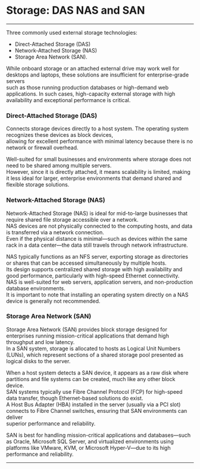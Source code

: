 # Storage: DAS NAS and SAN

---

Three commonly used external storage technologies: 
- Direct-Attached Storage (DAS)
- Network-Attached Storage (NAS)
- Storage Area Network (SAN). 

While onboard storage or an attached external drive may work well for desktops and laptops, these solutions are insufficient for enterprise-grade servers  
such as those running production databases or high-demand web applications. In such cases, high-capacity external storage with high availability and exceptional performance is critical.


### Direct-Attached Storage (DAS)

Connects storage devices directly to a host system. The operating system recognizes these devices as block devices,  
allowing for excellent performance with minimal latency because there is no network or firewall overhead.

Well-suited for small businesses and environments where storage does not need to be shared among multiple servers.  
However, since it is directly attached, it means scalability is limited, making it less ideal for larger, enterprise environments that demand shared and flexible storage solutions.

### Network-Attached Storage (NAS)

Network-Attached Storage (NAS) is ideal for mid-to-large businesses that require shared file storage accessible over a network.  
NAS devices are not physically connected to the computing hosts, and data is transferred via a network connection.  
Even if the physical distance is minimal—such as devices within the same rack in a data center—the data still travels through network infrastructure.

NAS typically functions as an NFS server, exporting storage as directories or shares that can be accessed simultaneously by multiple hosts.  
Its design supports centralized shared storage with high availability and good performance, particularly with high-speed Ethernet connectivity.  
NAS is well-suited for web servers, application servers, and non-production database environments.  
It is important to note that installing an operating system directly on a NAS device is generally not recommended.

### Storage Area Network (SAN)

Storage Area Network (SAN) provides block storage designed for enterprises running mission-critical applications that demand high throughput and low latency.  
In a SAN system, storage is allocated to hosts as Logical Unit Numbers (LUNs), which represent sections of a shared storage pool presented as logical disks to the server.



When a host system detects a SAN device, it appears as a raw disk where partitions and file systems can be created, much like any other block device.  
SAN systems typically use Fibre Channel Protocol (FCP) for high-speed data transfer, though Ethernet-based solutions do exist.  
A Host Bus Adapter (HBA) installed in the server (usually via a PCI slot) connects to Fibre Channel switches, ensuring that SAN environments can deliver  
superior performance and reliability.


SAN is best for handling mission-critical applications and databases—such as Oracle, Microsoft SQL Server, and virtualized environments using platforms like 
VMware, KVM, or Microsoft Hyper-V—due to its high performance and reliability.

---


